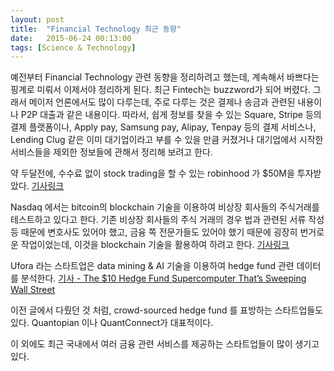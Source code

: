 ```yaml
---
layout: post
title:  "Financial Technology 최근 동향"
date:   2015-06-24 00:13:00
tags: [Science & Technology]
---
```


예전부터 Financial Technology 관련 동향을 정리하려고 했는데, 계속해서 바쁘다는 핑계로 미뤄서 이제서야 정리하게 된다. 최근 Fintech는 buzzword가 되어 버렸다. 그래서 메이저 언론에서도 많이 다루는데, 주로 다루는 것은 결제나 송금과 관련된 내용이나 P2P 대출과 같은 내용이다. 따라서, 쉽게 정보를 찾을 수 있는 Square, Stripe 등의 결제 플랫폼이나, Apply pay, Samsung pay, Alipay, Tenpay 등의 결제 서비스나, Lending Clug 같은 이미 대기업이라고 부를 수 있을 만큼 커졌거나 대기업에서 시작한 서비스들을 제외한 정보들에 관해서 정리해 보려고 한다.

약 두달전에, 수수료 없이 stock trading을 할 수 있는 robinhood 가 $50M을 투자받았다. 
[기사링크](http://blog.robinhood.com/news/2015/5/4/onward)


Nasdaq 에서는 bitcoin의 blockchain 기술을 이용하여 비상장 회사들의 주식거래를 테스트하고 있다고 한다. 기존 비상장 회사들의 주식 거래의 경우 법과 관련된 서류 작성 등 때문에 변호사도 있어야 했고, 금융 쪽 전문가들도 있어야 했기 때문에 굉장히 번거로운 작업이었는데, 이것을 blockchain 기술을 활용하여 하려고 한다.
[기사링크](http://www.wsj.com/article_email/a-bitcoin-technology-gets-nasdaq-test-1431296886-lMyQjAxMTE1MzEyMTQxNzEwWj)


Ufora 라는 스타트업은 data mining & AI 기술을 이용하여 hedge fund 관련 데이터를 분석한다. 
[기사 - The $10 Hedge Fund Supercomputer That’s Sweeping Wall Street](http://www.bloomberg.com/news/articles/2015-05-20/the-10-hedge-fund-supercomputer-that-s-sweeping-wall-street)


이전 글에서 다뤘던 것 처럼, crowd-sourced hedge fund 를 표방하는 스타트업들도 있다. Quantopian 이나 QuantConnect가 대표적이다.






이 외에도 최근 국내에서 여러 금융 관련 서비스를 제공하는 스타트업들이 많이 생기고 있다.

